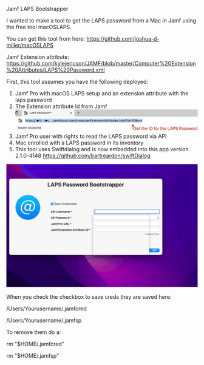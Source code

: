  Jamf LAPS Bootstrapper
 
I wanted to make a tool to get the LAPS password from a Mac in Jamf using the free tool macOSLAPS.

You can get this tool from here: https://github.com/joshua-d-miller/macOSLAPS

Jamf Extension attribute: https://github.com/kylejericson/JAMF/blob/master/Computer%20Extension%20Attributes/LAPS%20Password.xml

First, this tool assumes you have the following deployed:

1. Jamf Pro with macOS LAPS setup and an extension attribute with the laps password
2. The Extension attribute Id from Jamf ![](https://github.com/kylejericson/Jamf-LAPS-Bootstrapper/blob/main/id.jpg)
3. Jamf Pro user with rights to read the LAPS password via API
4. Mac enrolled with a LAPS password in its inventory
5. This tool uses Swiftdialog and is now embedded into this app version 2.1.0-4148 https://github.com/bartreardon/swiftDialog


![](https://github.com/kylejericson/Jamf-LAPS-Bootstrapper/blob/main/Demo.gif)

When you check the checkbox to save creds they are saved here:

/Users/Yourusername/.jamfcred

/Users/Yourusername/.jamfsp

To remove them do a:

rm "$HOME/.jamfcred"

rm "$HOME/.jamfsp"
